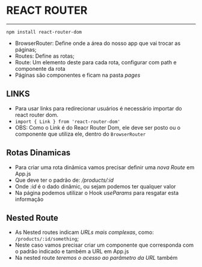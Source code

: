 # REACT ROUTER
***
`npm install react-router-dom`
* BrowserRouter: Define onde a área do nosso app que vai trocar as páginas;
* Routes: Define as rotas;
* Route: Um elemento deste para cada rota, configurar com path e componente da rota
* Páginas são componentes e ficam na pasta *pages*

## LINKS
* Para usar links para redirecionar usuários é necessário importar do react router dom.
* `import { Link } from 'react-router-dom'`
* OBS: Como o Link é do Reacr Router Dom, ele deve ser posto ou o componente que utiliza ele, dentro do `BrowserRouter`

## Rotas Dinamicas
* Para criar uma rota dinâmica vamos precisar definir uma *nova Route* em App.js
* Que deve ter o padrão de: */products/:id*
* Onde *:id* é o dado dinâmic, ou sejam podemos ter qualquer valor
* Na página podemos utilizar o Hook *useParams* para resgatar esta informação

## Nested Route
* As Nested routes indicam *URLs mais complexas*, como: `/products/:id/something`;
* Neste caso vamos precisar criar um componente que corresponda com o padrão indicado e também a URL em App.js
* Na nested route *teremos o acesso ao parâmetro da URL* também
